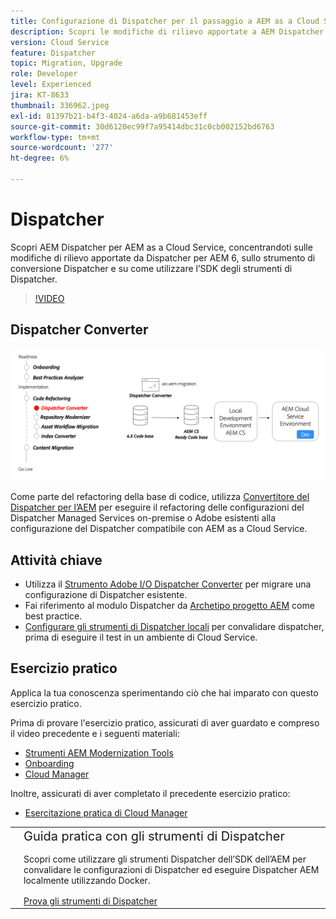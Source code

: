 ```yaml
---
title: Configurazione di Dispatcher per il passaggio a AEM as a Cloud Service
description: Scopri le modifiche di rilievo apportate a AEM Dispatcher per AEM as a Cloud Service, lo strumento di conversione Dispatcher e come utilizzare l’SDK degli strumenti di Dispatcher.
version: Cloud Service
feature: Dispatcher
topic: Migration, Upgrade
role: Developer
level: Experienced
jira: KT-8633
thumbnail: 336962.jpeg
exl-id: 81397b21-b4f3-4024-a6da-a9b681453eff
source-git-commit: 30d6120ec99f7a95414dbc31c0cb002152bd6763
workflow-type: tm+mt
source-wordcount: '277'
ht-degree: 6%

---
```



# Dispatcher

Scopri AEM Dispatcher per AEM as a Cloud Service, concentrandoti sulle modifiche di rilievo apportate da Dispatcher per AEM 6, sullo strumento di conversione Dispatcher e su come utilizzare l’SDK degli strumenti di Dispatcher.

>[!VIDEO](https://video.tv.adobe.com/v/336962?quality=12&learn=on)

## Dispatcher Converter

![Dispatcher Converter](./assets/dispatcher-converter-diagram.png)

Come parte del refactoring della base di codice, utilizza [Convertitore del Dispatcher per l’AEM](https://experienceleague.adobe.com/docs/experience-manager-cloud-service/moving/refactoring-tools/dispatcher-transformation-utility-tools.html) per eseguire il refactoring delle configurazioni del Dispatcher Managed Services on-premise o Adobe esistenti alla configurazione del Dispatcher compatibile con AEM as a Cloud Service.

## Attività chiave

+ Utilizza il [Strumento Adobe I/O Dispatcher Converter](https://github.com/adobe/aio-cli-plugin-aem-cloud-service-migration#aio-aem-migrationdispatcher-converter) per migrare una configurazione di Dispatcher esistente.
+ Fai riferimento al modulo Dispatcher da [Archetipo progetto AEM](https://github.com/adobe/aem-project-archetype/tree/develop/src/main/archetype/dispatcher.cloud) come best practice.
+ [Configurare gli strumenti di Dispatcher locali](https://experienceleague.adobe.com/docs/experience-manager-learn/cloud-service/local-development-environment-set-up/dispatcher-tools.html?lang=it) per convalidare dispatcher, prima di eseguire il test in un ambiente di Cloud Service.

## Esercizio pratico

Applica la tua conoscenza sperimentando ciò che hai imparato con questo esercizio pratico.

Prima di provare l&#39;esercizio pratico, assicurati di aver guardato e compreso il video precedente e i seguenti materiali:

+ [Strumenti AEM Modernization Tools](./aem-modernization-tools.md)
+ [Onboarding](./onboarding.md)
+ [Cloud Manager](./cloud-manager.md)

Inoltre, assicurati di aver completato il precedente esercizio pratico:

+ [Esercitazione pratica di Cloud Manager](./cloud-manager.md#hands-on-exercise)

<table style="border-width:0">
    <tr>
        <td style="width:150px">
            <a  rel="noreferrer"
                target="_blank"
                href="https://github.com/adobe/aem-cloud-engineering-video-series-exercises/tree/session5-dispatcher#cloud-acceleration-bootcamp---session-5-dispatcher"><img alt="Esercitazione pratica archivio GitHub" src="./assets/github.png"/>
            </a>        
        </td>
        <td style="width:100%;margin-bottom:1rem;">
            <div style="font-size:1.25rem;font-weight:400;">Guida pratica con gli strumenti di Dispatcher</div>
            <p style="margin:1rem 0">
                Scopri come utilizzare gli strumenti Dispatcher dell’SDK dell’AEM per convalidare le configurazioni di Dispatcher ed eseguire Dispatcher AEM localmente utilizzando Docker.
            </p>
            <a  rel="noreferrer"
                target="_blank"
                href="https://github.com/adobe/aem-cloud-engineering-video-series-exercises/tree/session5-dispatcher#cloud-acceleration-bootcamp---session-5-dispatcher" class="spectrum-Button spectrum-Button--primary spectrum-Button--sizeM">
                <span class="spectrum-Button-label has-no-wrap has-text-weight-bold">Prova gli strumenti di Dispatcher</span>
            </a>
        </td>
    </tr>
</table>
